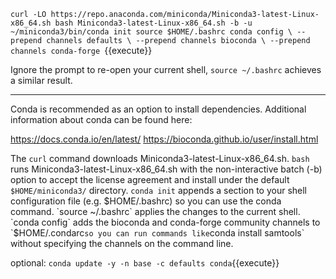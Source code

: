 `curl -LO https://repo.anaconda.com/miniconda/Miniconda3-latest-Linux-x86_64.sh
bash Miniconda3-latest-Linux-x86_64.sh -b -u
~/miniconda3/bin/conda init
source $HOME/.bashrc
conda config \
  --prepend channels defaults \
  --prepend channels bioconda \
  --prepend channels conda-forge
`{{execute}}

Ignore the prompt to re-open your current shell, `source ~/.bashrc` achieves a similar result.

---

Conda is recommended as an option to install dependencies. Additional information about conda can be found here:

https://docs.conda.io/en/latest/
https://bioconda.github.io/user/install.html

The `curl` command downloads Miniconda3-latest-Linux-x86_64.sh. `bash` runs Miniconda3-latest-Linux-x86_64.sh with the non-interactive batch (-b) option to accept the license agreement and install under the default `$HOME/miniconda3/` directory. `conda init` appends a section to your shell configuration file (e.g. $HOME/.bashrc) so you can use the conda command. `source ~/.bashrc` applies the changes to the current shell. `conda config` adds the bioconda and conda-forge community channels to `$HOME/.condarc` so you can run commands like `conda install samtools` without specifying the channels on the command line.

optional: `conda update -y -n base -c defaults conda`{{execute}}
